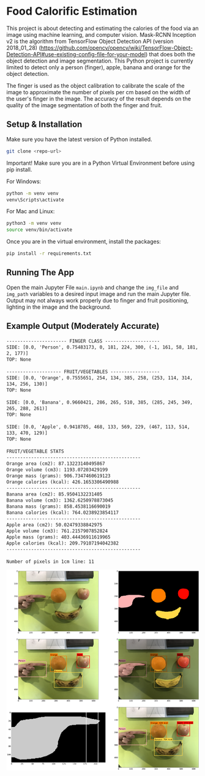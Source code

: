 # Food Calorific Estimation
This project is about detecting and estimating the calories of the food via an image using machine learning, and computer vision. Mask-RCNN Inception v2 is the algorithm from TensorFlow Object Detection API (version 2018_01_28) (https://github.com/opencv/opencv/wiki/TensorFlow-Object-Detection-API#use-existing-config-file-for-your-model) that does both the object detection and image segmentation. 
This Python project is currently limited to detect only a person (finger), apple, banana and orange for the object detection.

The finger is used as the object calibration to calibrate the scale of the image to approximate the number of pixels per cm based on the width of the user's finger in the image. The accuracy of the result depends on the quality of the image segmentation of both the finger and fruit.

## Setup & Installation

Make sure you have the latest version of Python installed.

```bash
git clone <repo-url>
```

Important! Make sure you are in a Python Virtual Environment before using pip install.

For Windows:
```bash
python -m venv venv
venv\Scripts\activate
```

For Mac and Linux:
```bash
python3 -m venv venv
source venv/bin/activate
```

Once you are in the virtual environment, install the packages:
```bash
pip install -r requirements.txt
```

## Running The App

Open the main Jupyter File `main.ipynb` and change the `img_file` and `img_path` variables to a desired input image and run the main Jupyter file. Output may not always work properly due to finger and fruit positioning, lighting in the image and the background.

## Example Output (Moderately Accurate)

    ---------------------- FINGER CLASS --------------------
    SIDE: [0.0, 'Person', 0.75483173, 0, 181, 224, 300, (-1, 161, 58, 181, 2, 177)]
    TOP: None
    
    -------------------- FRUIT/VEGETABLES ------------------
    SIDE: [0.0, 'Orange', 0.7555651, 254, 134, 385, 258, (253, 114, 314, 134, 256, 130)]
    TOP: None
    
    SIDE: [0.0, 'Banana', 0.9660421, 286, 265, 510, 385, (285, 245, 349, 265, 288, 261)]
    TOP: None
    
    SIDE: [0.0, 'Apple', 0.9418785, 468, 133, 569, 229, (467, 113, 514, 133, 470, 129)]
    TOP: None
    
    FRUIT/VEGETABLE STATS
    -------------------------------------------------
    Orange area (cm2): 87.13223140495867
    Orange volume (cm3): 1193.07203429199
    Orange mass (grams): 906.7347460619123
    Orange calories (kcal): 426.1653306490988
    -------------------------------------------------
    Banana area (cm2): 85.9504132231405
    Banana volume (cm3): 1362.6250978873045
    Banana mass (grams): 858.4538116690019
    Banana calories (kcal): 764.0238923854117
    -------------------------------------------------
    Apple area (cm2): 50.02479338842975
    Apple volume (cm3): 761.2157907852824
    Apple mass (grams): 403.44436911619965
    Apple calories (kcal): 209.79107194042382
    -------------------------------------------------
    
    Number of pixels in 1cm line: 11
    


![png](results/apple_orange_banana_result_moderate-quality.png)

